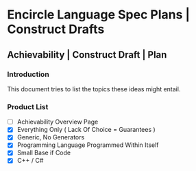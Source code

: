 Encircle Language Spec Plans | Construct Drafts
===============================================

Achievability | Construct Draft | Plan
--------------------------------------

### Introduction

This document tries to list the topics these ideas might entail.

### Product List

- [ ] Achievability Overview Page
- [x] Everything Only ( Lack Of Choice = Guarantees )
- [x] Generic, No Generators
- [x] Programming Language Programmed Within Itself
- [x] Small Base if Code
- [x] C++ / C\#
